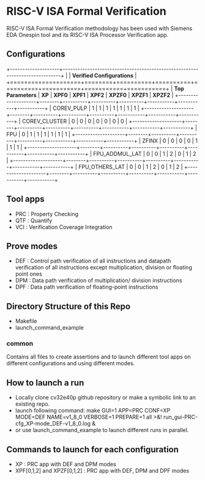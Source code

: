 # RISC-V ISA Formal Verification

RISC-V ISA Formal Verification methodology has been used with Siemens EDA Onespin tool and its RISC-V ISA Processor Verification app.

## Configurations

  +--------------------+-----------------------------------------------------------------------------+
  |                    | **Verified Configurations**                                                 |
  +====================+========+==========+==========+==========+===========+===========+===========+
  | **Top Parameters** | **XP** | **XPF0** | **XPF1** | **XPF2** | **XPZF0** | **XPZF1** | **XPZF2** |
  +--------------------+--------+----------+----------+----------+-----------+-----------+-----------+
  | COREV_PULP         | 1      | 1        | 1        | 1        | 1         | 1         | 1         |
  +--------------------+--------+----------+----------+----------+-----------+-----------+-----------+
  | COREV_CLUSTER      | 0      | 0        | 0        | 0        | 0         | 0         | 0         |
  +--------------------+--------+----------+----------+----------+-----------+-----------+-----------+
  | FPU                | 0      | 1        | 1        | 1        | 1         | 1         | 1         |
  +--------------------+--------+----------+----------+----------+-----------+-----------+-----------+
  | ZFINX              | 0      | 0        | 0        | 0        | 1         | 1         | 1         |
  +--------------------+--------+----------+----------+----------+-----------+-----------+-----------+
  | FPU_ADDMUL_LAT     | 0      | 0        | 1        | 2        | 0         | 1         | 2         |
  +--------------------+--------+----------+----------+----------+-----------+-----------+-----------+
  | FPU_OTHERS_LAT     | 0      | 0        | 1        | 2        | 0         | 1         | 2         |
  +--------------------+--------+----------+----------+----------+-----------+-----------+-----------+

## Tool apps

- PRC : Property Checking
- QTF : Quantify
- VCI : Verification Coverage Integration

## Prove modes

- DEF : Control path verification of all instructions and datapath verification of all instructions except multiplication, division or floating point ones
- DPM : Data path verification of multiplication/ division instructions
- DPF : Data path verification of floating-point instructions

## Directory Structure of this Repo

- Makefile
- launch_command_example

### common
Contains all files to create assertions and to launch different tool apps on different configurations and using different modes.

## How to launch a run

- Locally clone cv32e40p github repository or make a symbolic link to an existing repo.
- launch following command: make GUI=1 APP=PRC CONF=XP MODE=DEF NAME=v1_8_0 VERBOSE=1 PREPARE=1 all >&! run_gui-PRC-cfg_XP-mode_DEF-v1_8_0.log &
- or use launch_command_example to launch different runs in parallel.

## Commands to launch for each configuration

- XP : PRC app with DEF and DPM modes
- XPF[0,1,2] and XPZF[0,1,2] : PRC app with DEF, DPM and DPF modes

